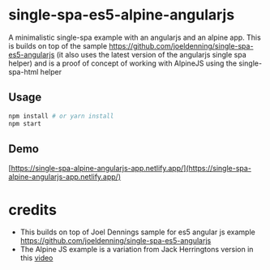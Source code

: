 # single-spa-es5-alpine-angularjs
A minimalistic single-spa example with an angularjs and an alpine app. This is builds on top of the sample https://github.com/joeldenning/single-spa-es5-angularjs (it also uses the latest version of the angularjs single spa helper) and is a proof of concept of working with AlpineJS using the single-spa-html helper

## Usage
```bash
npm install # or yarn install
npm start
```
## Demo

[https://single-spa-alpine-angularjs-app.netlify.app/](https://single-spa-alpine-angularjs-app.netlify.app/)

# credits

- This builds on top of Joel Dennings sample for es5 angular js example  https://github.com/joeldenning/single-spa-es5-angularjs
- The Alpine JS example is a variation from Jack Herringtons version in this [video](https://www.youtube.com/watch?v=guv7TyeOY3o)

